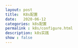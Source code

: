```yaml
---
layout: post
title:  K8s配置
date:   2020-06-12
categories: k8s配置
permalink : k8s/configure.html
description: k8s实践
show : false
---
```


